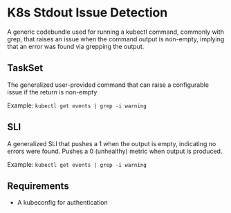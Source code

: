 # K8s Stdout Issue Detection
A generic codebundle used for running a kubectl command, commonly with grep, that raises an issue when the command output is non-empty, implying that an error was found via grepping the output.

## TaskSet
The generalized user-provided command that can raise a configurable issue if the return is non-empty

Example: `kubectl get events | grep -i warning`

## SLI
A generalized SLI that pushes a 1 when the output is empty, indicating no errors were found. Pushes a 0 (unhealthy) metric when output is produced.

Example: `kubectl get events | grep -i warning`

## Requirements
- A kubeconfig for authentication